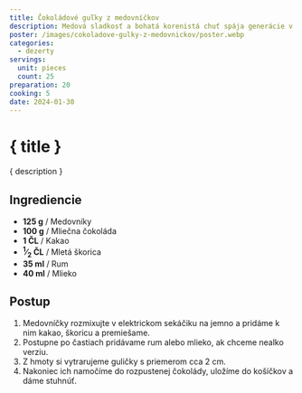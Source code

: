 ```yaml
---
title: Čokoládové guľky z medovníčkov
description: Medová sladkosť a bohatá korenistá chuť spája generácie v jedinečnej kulinárskej tradícii.
poster: /images/cokoladove-gulky-z-medovnickov/poster.webp
categories:
  - dezerty
servings:
  unit: pieces
  count: 25
preparation: 20
cooking: 5
date: 2024-01-30
---
```


# { title }

{ description }

## Ingrediencie

- **125 g** / Medovníky
- **100 g** / Mliečna čokoláda
- **1 ČL** / Kakao
- **<sup>1</sup>&frasl;<sub>2</sub> ČL** / Mletá škorica
- **35 ml** / Rum
- **40 ml** / Mlieko

## Postup

1. Medovníčky rozmixujte v elektrickom sekáčiku na jemno a pridáme k nim kakao, škoricu a premiešame.
2. Postupne po častiach pridávame rum alebo mlieko, ak chceme nealko verziu.
3. Z hmoty si vytrarujeme guličky s priemerom cca 2 cm.
4. Nakoniec ich namočíme do rozpustenej čokolády, uložíme do košíčkov a dáme stuhnúť.
